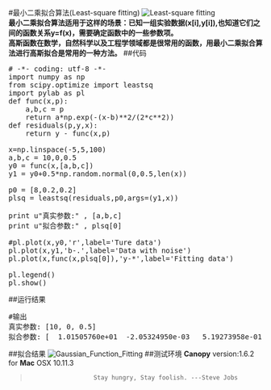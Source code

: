 #最小二乘拟合算法(Least-square fitting)
   ![Least-square fitting](/Users/Lovingmylove521/Desktop/scipy/least_square.gif)  
**最小二乘拟合算法适用于这样的场景：已知一组实验数据(x[i],y[i]),也知道它们之间的函数关系y=f(x)，需要确定函数中的一些参数项。**  
**高斯函数在数学，自然科学以及工程学领域都是很常用的函数，用最小二乘拟合算法进行高斯拟合是常用的一种方法。**
##代码
<pre>
# -*- coding: utf-8 -*-
import numpy as np
from scipy.optimize import leastsq
import pylab as pl
def func(x,p):
    a,b,c = p
    return a*np.exp(-(x-b)**2/(2*c**2))
def residuals(p,y,x):
    return y - func(x,p)

x=np.linspace(-5,5,100)
a,b,c = 10,0,0.5
y0 = func(x,[a,b,c])
y1 = y0+0.5*np.random.normal(0,0.5,len(x))

p0 = [8,0.2,0.2]
plsq = leastsq(residuals,p0,args=(y1,x))

print u"真实参数:" , [a,b,c]
print u"拟合参数:" , plsq[0]

#pl.plot(x,y0,'r',label='Ture data')
pl.plot(x,y1,'b-.',label='Data with noise')
pl.plot(x,func(x,plsq[0]),'y-*',label='Fitting data')

pl.legend()
pl.show()
</pre>
##运行结果
<pre>
#输出
真实参数: [10, 0, 0.5]
拟合参数: [  1.01505760e+01  -2.05324950e-03   5.19273958e-01]
</pre>
##拟合结果
![Gaussian_Function_Fitting](/Users/Lovingmylove521/Desktop/scipy/Gaussian_Function_Fitting.png)
##测试环境
**Canopy** version:1.6.2 for **Mac** OSX 10.11.3
>                       Stay hungry, Stay foolish. ---Steve Jobs